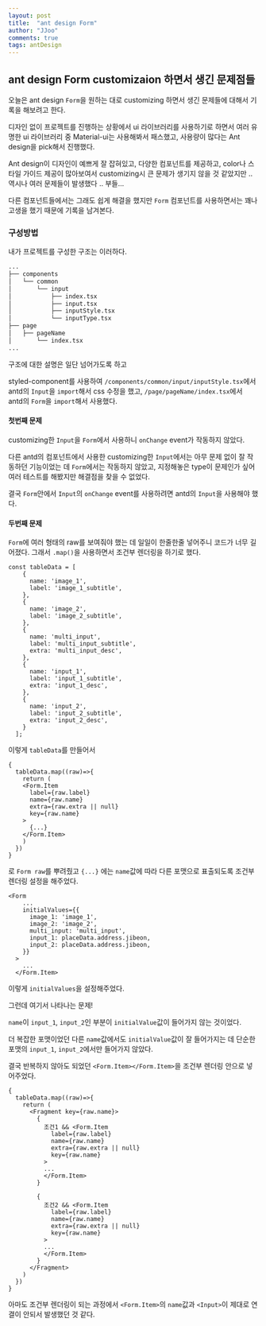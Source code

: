 ```yaml
---
layout: post
title:  "ant design Form"
author: "JJoo"
comments: true
tags: antDesign
---
```


## ant design Form customizaion 하면서 생긴 문제점들

오늘은 ant design `Form`을 원하는 대로 customizing 하면서 생긴 문제들에 대해서 기록을 해보려고 한다. 

디자인 없이 프로젝트를 진행하는 상황에서 ui 라이브러리를 사용하기로 하면서 여러 유명한 ui 라이브러리 중 Material-ui는 사용해봐서 패스했고, 사용량이 많다는 Ant design을 pick해서 진행했다. 

Ant design이 디자인이 예쁘게 잘 잡혀있고, 다양한 컴포넌트를 제공하고, color나 스타일 가이드 제공이 많아보여서 customizing시 큰 문제가 생기지 않을 것 같았지만 .. 
역시나 여러 문제들이 발생했다 .. 부들... 

다른 컴포넌트들에서는 그래도 쉽게 해결을 했지만 `Form` 컴포넌트를 사용하면서는 꽤나 고생을 했기 때문에 기록을 남겨본다. 

### 구성방법

내가 프로젝트를 구성한 구조는 이러하다. 

```bash
...
├── components
│   └── common
│       └── input
│           ├── index.tsx
│           ├── input.tsx
│           ├── inputStyle.tsx
│           └── inputType.tsx
├── page
│   ├── pageName
│       └── index.tsx
...
``` 
구조에 대한 설명은 일단 넘어가도록 하고 

styled-component를 사용하여 `/components/common/input/inputStyle.tsx`에서 antd의 `Input`을 `import`해서 css 수정을 했고, `/page/pageName/index.tsx`에서 antd의 `Form`을 `import`해서 사용했다. 

#### 첫번째 문제 

customizing한 `Input`을 `Form`에서 사용하니 `onChange` event가 작동하지 않았다. 

다른 antd의 컴포넌트에서 사용한 customizing한 `Input`에서는 아무 문제 없이 잘 작동하던 기능이었는 데 
`Form`에서는 작동하지 않았고, 지정해놓은 type이 문제인가 싶어 여러 테스트를 해봤지만 해결점을 찾을 수 없었다. 

결국 `Form`안에서 `Input`의 `onChange` event를 사용하려면 antd의 `Input`을 사용해야 했다. 

#### 두번째 문제 

`Form`에 여러 형태의 raw를 보여줘야 했는 데 일일이 한줄한줄 넣어주니 코드가 너무 길어졌다. 그래서 `.map()`을 사용하면서 조건부 렌더링을 하기로 했다. 

``` 
const tableData = [
    {
      name: 'image_1',
      label: 'image_1_subtitle',
    },
    {
      name: 'image_2',
      label: 'image_2_subtitle',
    },
    {
      name: 'multi_input',
      label: 'multi_input_subtitle',
      extra: 'multi_input_desc',
    },
    {
      name: 'input_1',
      label: 'input_1_subtitle',
      extra: 'input_1_desc',
    },
    {
      name: 'input_2',
      label: 'input_2_subtitle',
      extra: 'input_2_desc',
    }
  ];
```
이렇게 `tableData`를 만들어서 

```react
{
  tableData.map((raw)=>{ 
    return (
    <Form.Item
      label={raw.label}
      name={raw.name}
      extra={raw.extra || null}
      key={raw.name}
    >
      {...}
    </Form.Item>
    )
  }) 
}
```

로 `Form raw`를 뿌려줬고 `{...}` 에는 `name`값에 따라 다른 포맷으로 표출되도록 조건부 렌더링 설정을 해주었다. 

```react
<Form
    ... 
    initialValues={{
      image_1: 'image_1',
      image_2: 'image_2',
      multi_input: 'multi_input',
      input_1: placeData.address.jibeon,
      input_2: placeData.address.jibeon,
    }}
  >
    ...
  </Form.Item>
```

이렇게 `initialValues`을 설정해주었다. 

그런데 여기서 나타나는 문제! 

`name`이 `input_1`, `input_2`인 부분이 `initialValue`값이 들어가지 않는 것이었다. 

더 복잡한 포맷이었던 다른 `name`값에서도 `initialValue`값이 잘 들어가지는 데 단순한 포맷의 `input_1`, `input_2`에서만 들어가지 않았다. 

결국 반복하지 않아도 되었던 `<Form.Item></Form.Item>`을 조건부 렌더링 안으로 넣어주었다.

```
{
  tableData.map((raw)=>{ 
    return (
      <Fragment key={raw.name}>
        {
          조건1 && <Form.Item
            label={raw.label}
            name={raw.name}
            extra={raw.extra || null}
            key={raw.name}
          >
          ...
          </Form.Item>
        }
        
        {
          조건2 && <Form.Item
            label={raw.label}
            name={raw.name}
            extra={raw.extra || null}
            key={raw.name}
          >
          ...
          </Form.Item>
        }
      </Fragment>
    )
  }) 
}
```

아마도 조건부 렌더링이 되는 과정에서 `<Form.Item>`의 `name`값과 `<Input>`이 제대로 연결이 안되서 발생했던 것 같다. 
  
  
